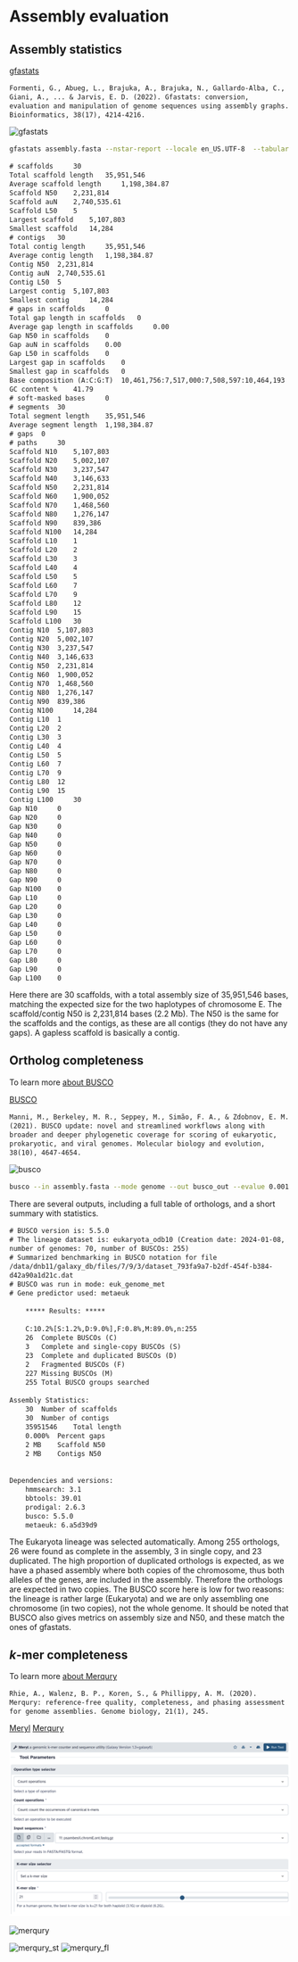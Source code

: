# Assembly evaluation

## Assembly statistics

[gfastats](https://github.com/vgl-hub/gfastats)

```
Formenti, G., Abueg, L., Brajuka, A., Brajuka, N., Gallardo-Alba, C., Giani, A., ... & Jarvis, E. D. (2022). Gfastats: conversion, evaluation and manipulation of genome sequences using assembly graphs. Bioinformatics, 38(17), 4214-4216.
```

![gfastats](s3_pic/gfastats.png)

```sh
gfastats assembly.fasta --nstar-report --locale en_US.UTF-8  --tabular 
```

```
# scaffolds 	30
Total scaffold length 	35,951,546
Average scaffold length 	1,198,384.87
Scaffold N50 	2,231,814
Scaffold auN 	2,740,535.61
Scaffold L50 	5
Largest scaffold 	5,107,803
Smallest scaffold 	14,284
# contigs 	30
Total contig length 	35,951,546
Average contig length 	1,198,384.87
Contig N50 	2,231,814
Contig auN 	2,740,535.61
Contig L50 	5
Largest contig 	5,107,803
Smallest contig 	14,284
# gaps in scaffolds 	0
Total gap length in scaffolds 	0
Average gap length in scaffolds 	0.00
Gap N50 in scaffolds 	0
Gap auN in scaffolds 	0.00
Gap L50 in scaffolds 	0
Largest gap in scaffolds 	0
Smallest gap in scaffolds 	0
Base composition (A:C:G:T) 	10,461,756:7,517,000:7,508,597:10,464,193
GC content % 	41.79
# soft-masked bases 	0
# segments 	30
Total segment length 	35,951,546
Average segment length 	1,198,384.87
# gaps 	0
# paths 	30
Scaffold N10 	5,107,803
Scaffold N20 	5,002,107
Scaffold N30 	3,237,547
Scaffold N40 	3,146,633
Scaffold N50 	2,231,814
Scaffold N60 	1,900,052
Scaffold N70 	1,468,560
Scaffold N80 	1,276,147
Scaffold N90 	839,386
Scaffold N100 	14,284
Scaffold L10 	1
Scaffold L20 	2
Scaffold L30 	3
Scaffold L40 	4
Scaffold L50 	5
Scaffold L60 	7
Scaffold L70 	9
Scaffold L80 	12
Scaffold L90 	15
Scaffold L100 	30
Contig N10 	5,107,803
Contig N20 	5,002,107
Contig N30 	3,237,547
Contig N40 	3,146,633
Contig N50 	2,231,814
Contig N60 	1,900,052
Contig N70 	1,468,560
Contig N80 	1,276,147
Contig N90 	839,386
Contig N100 	14,284
Contig L10 	1
Contig L20 	2
Contig L30 	3
Contig L40 	4
Contig L50 	5
Contig L60 	7
Contig L70 	9
Contig L80 	12
Contig L90 	15
Contig L100 	30
Gap N10 	0
Gap N20 	0
Gap N30 	0
Gap N40 	0
Gap N50 	0
Gap N60 	0
Gap N70 	0
Gap N80 	0
Gap N90 	0
Gap N100 	0
Gap L10 	0
Gap L20 	0
Gap L30 	0
Gap L40 	0
Gap L50 	0
Gap L60 	0
Gap L70 	0
Gap L80 	0
Gap L90 	0
Gap L100 	0 
```

Here there are 30 scaffolds, with a total assembly size of 35,951,546 bases, matching the expected size for the two haplotypes of chromosome E. The scaffold/contig N50 is 2,231,814 bases (2.2 Mb). The N50 is the same for the scaffolds and the contigs, as these are all contigs (they do not have any gaps). A gapless scaffold is basically a contig. 

## Ortholog completeness

To learn more [about BUSCO](https://www.youtube.com/watch?v=Q0T4DLGFSNQ&t=3s)

[BUSCO](https://busco.ezlab.org/)

```
Manni, M., Berkeley, M. R., Seppey, M., Simão, F. A., & Zdobnov, E. M. (2021). BUSCO update: novel and streamlined workflows along with broader and deeper phylogenetic coverage for scoring of eukaryotic, prokaryotic, and viral genomes. Molecular biology and evolution, 38(10), 4647-4654.
```

![busco](s3_pic/busco.png)

```sh
busco --in assembly.fasta --mode genome --out busco_out --evalue 0.001 --limit 3 --contig_break 10 --auto-lineage
```

There are several outputs, including a full table of orthologs, and a short summary with statistics.

```
# BUSCO version is: 5.5.0 
# The lineage dataset is: eukaryota_odb10 (Creation date: 2024-01-08, number of genomes: 70, number of BUSCOs: 255)
# Summarized benchmarking in BUSCO notation for file /data/dnb11/galaxy_db/files/7/9/3/dataset_793fa9a7-b2df-454f-b384-d42a90a1d21c.dat
# BUSCO was run in mode: euk_genome_met
# Gene predictor used: metaeuk

	***** Results: *****

	C:10.2%[S:1.2%,D:9.0%],F:0.8%,M:89.0%,n:255	   
	26	Complete BUSCOs (C)			   
	3	Complete and single-copy BUSCOs (S)	   
	23	Complete and duplicated BUSCOs (D)	   
	2	Fragmented BUSCOs (F)			   
	227	Missing BUSCOs (M)			   
	255	Total BUSCO groups searched		   

Assembly Statistics:
	30	Number of scaffolds
	30	Number of contigs
	35951546	Total length
	0.000%	Percent gaps
	2 MB	Scaffold N50
	2 MB	Contigs N50


Dependencies and versions:
	hmmsearch: 3.1
	bbtools: 39.01
	prodigal: 2.6.3
	busco: 5.5.0
	metaeuk: 6.a5d39d9
```

The Eukaryota lineage was selected automatically. Among 255 orthologs, 26 were found as complete in the assembly, 3 in single copy, and 23 duplicated. The high proportion of duplicated orthologs is expected, as we have a phased assembly where both copies of the chromosome, thus both alleles of the genes, are included in the assembly. Therefore the orthologs are expected in two copies. The BUSCO score here is low for two reasons: the lineage is rather large (Eukaryota) and we are only assembling one chromosome (in two copies), not the whole genome. 
It should be noted that BUSCO also gives metrics on assembly size and N50, and these match the ones of gfastats.

## *k*-mer completeness

To learn more [about Merqury](https://www.youtube.com/watch?v=F2wsXEnMP0U)

```
Rhie, A., Walenz, B. P., Koren, S., & Phillippy, A. M. (2020). Merqury: reference-free quality, completeness, and phasing assessment for genome assemblies. Genome biology, 21(1), 245.
```

[Meryl](https://github.com/marbl/meryl)
[Merqury](https://github.com/marbl/merqury)

![meryl](s3_pic/galaxy.meryl_ont.png)

![merqury](s3_pic/merqury.png)

![merqury_st](s3_pic/s3_pic/galaxy.output_merqury.assembly.spectra-cn.st.png)
![merqury_fl](s3_pic/s3_pic/galaxy.output_merqury.assembly.spectra-cn.fl.png)


